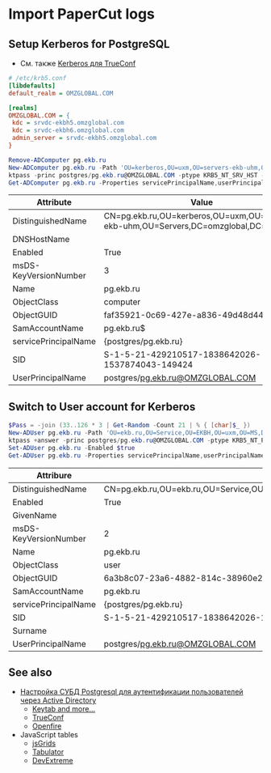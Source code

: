 # Import PaperCut logs

## Setup Kerberos for PostgreSQL

+ См. также [Kerberos для TrueConf](trueconf.md)

```ini
# /etc/krb5.conf
[libdefaults]
default_realm = OMZGLOBAL.COM

[realms]
OMZGLOBAL.COM = {
 kdc = srvdc-ekbh5.omzglobal.com
 kdc = srvdc-ekbh6.omzglobal.com
 admin_server = srvdc-ekbh5.omzglobal.com
}
```

```powershell
Remove-ADComputer pg.ekb.ru
New-ADComputer pg.ekb.ru -Path 'OU=kerberos,OU=uxm,OU=servers-ekb-uhm,OU=Servers,DC=omzglobal,DC=com'
ktpass -princ postgres/pg.ekb.ru@OMZGLOBAL.COM -ptype KRB5_NT_SRV_HST -crypto ALL -mapuser 'OMZGLOBAL\pg.ekb.ru$' -pass +rndpass -out c:\temp\pg.keytab +answer
Get-ADComputer pg.ekb.ru -Properties servicePrincipalName,userPrincipalName,msDS-KeyVersionNumber
```
| Attribute              |  Value                                                                             |
|------------------------|------------------------------------------------------------------------------------|
| DistinguishedName      |  CN=pg.ekb.ru,OU=kerberos,OU=uxm,OU=servers-ekb-uhm,OU=Servers,DC=omzglobal,DC=com |
| DNSHostName            |                                                                                    |
| Enabled                |  True                                                                              |
| msDS-KeyVersionNumber  |  3                                                                                 |
| Name                   |  pg.ekb.ru                                                                         |
| ObjectClass            |  computer                                                                          |
| ObjectGUID             |  faf35921-0c69-427e-a836-49d48d44c451                                              |
| SamAccountName         |  pg.ekb.ru$                                                                        |
| servicePrincipalName   |  {postgres/pg.ekb.ru}                                                              |
| SID                    |  S-1-5-21-429210517-1838642026-1537874043-149424                                   |
| UserPrincipalName      |  postgres/pg.ekb.ru@OMZGLOBAL.COM                                                  |

## Switch to User account for Kerberos
```powershell
$Pass = -join (33..126 * 3 | Get-Random -Count 21 | % { [char]$_ })
New-ADUser pg.ekb.ru -Path 'OU=ekb.ru,OU=Service,OU=EKBH,OU=uxm,OU=MS,DC=omzglobal,DC=com' -PasswordNeverExpires $true -CannotChangePassword $true
ktpass +answer -princ postgres/pg.ekb.ru@OMZGLOBAL.COM -ptype KRB5_NT_PRINCIPAL -crypto ALL -mapuser 'OMZGLOBAL\pg.ekb.ru' -pass $Pass -out c:\temp\pg.keytab
Set-ADUser pg.ekb.ru -Enabled $true
Get-ADUser pg.ekb.ru -Properties servicePrincipalName,userPrincipalName,msDS-KeyVersionNumber
```
 Attribure            |  Value
----------------------|------------------------------------------------------------------------------------------
DistinguishedName     | CN=pg.ekb.ru,OU=ekb.ru,OU=Service,OU=EKBH,OU=uxm,OU=MS,DC=omzglobal,DC=com
Enabled               | True
GivenName             |
msDS-KeyVersionNumber | 2
Name                  | pg.ekb.ru
ObjectClass           | user
ObjectGUID            | 6a3b8c07-23a6-4882-814c-38960e22df26
SamAccountName        | pg.ekb.ru
servicePrincipalName  | {postgres/pg.ekb.ru}
SID                   | S-1-5-21-429210517-1838642026-1537874043-149619
Surname               |
UserPrincipalName     | postgres/pg.ekb.ru@OMZGLOBAL.COM

## See also

- [Настройка СУБД Postgresql для аутентификации пользователей через Active Directory][krb]
    + [Keytab and more...][2keytab]
    + [TrueConf]
    + [Openfire]
- JavaScript tables
    + [jsGrids]
    + [Tabulator]
    + [DevExtreme]

[krb]: https://www.opennet.ru/tips/3212_postgresql_kerberos_ldap_activedirectory_auth.shtml
[2keytab]: https://pro-ldap.ru/art/levintsa/20160420-ktpass/
[jsGrids]: https://jsgrids.statico.io/
[Tabulator]: https://tabulator.info/docs/6.2/quickstart#sources-download
[DevExtreme]: https://js.devexpress.com/jQuery/
[TrueConf]: https://trueconf.com/blog/knowledge-base/configuration-of-kerberos-sso-in-trueconf-server.html
[Openfire]: https://habr.com/ru/articles/181374/
